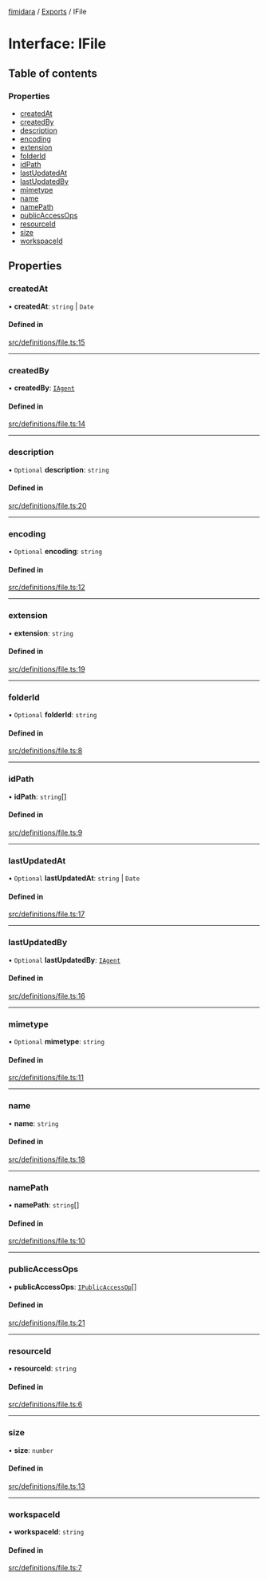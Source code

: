 [fimidara](../README.md) / [Exports](../modules.md) / IFile

# Interface: IFile

## Table of contents

### Properties

- [createdAt](IFile.md#createdat)
- [createdBy](IFile.md#createdby)
- [description](IFile.md#description)
- [encoding](IFile.md#encoding)
- [extension](IFile.md#extension)
- [folderId](IFile.md#folderid)
- [idPath](IFile.md#idpath)
- [lastUpdatedAt](IFile.md#lastupdatedat)
- [lastUpdatedBy](IFile.md#lastupdatedby)
- [mimetype](IFile.md#mimetype)
- [name](IFile.md#name)
- [namePath](IFile.md#namepath)
- [publicAccessOps](IFile.md#publicaccessops)
- [resourceId](IFile.md#resourceid)
- [size](IFile.md#size)
- [workspaceId](IFile.md#workspaceid)

## Properties

### createdAt

• **createdAt**: `string` \| `Date`

#### Defined in

[src/definitions/file.ts:15](https://github.com/softkave/files-js/blob/353a07f/src/definitions/file.ts#L15)

___

### createdBy

• **createdBy**: [`IAgent`](IAgent.md)

#### Defined in

[src/definitions/file.ts:14](https://github.com/softkave/files-js/blob/353a07f/src/definitions/file.ts#L14)

___

### description

• `Optional` **description**: `string`

#### Defined in

[src/definitions/file.ts:20](https://github.com/softkave/files-js/blob/353a07f/src/definitions/file.ts#L20)

___

### encoding

• `Optional` **encoding**: `string`

#### Defined in

[src/definitions/file.ts:12](https://github.com/softkave/files-js/blob/353a07f/src/definitions/file.ts#L12)

___

### extension

• **extension**: `string`

#### Defined in

[src/definitions/file.ts:19](https://github.com/softkave/files-js/blob/353a07f/src/definitions/file.ts#L19)

___

### folderId

• `Optional` **folderId**: `string`

#### Defined in

[src/definitions/file.ts:8](https://github.com/softkave/files-js/blob/353a07f/src/definitions/file.ts#L8)

___

### idPath

• **idPath**: `string`[]

#### Defined in

[src/definitions/file.ts:9](https://github.com/softkave/files-js/blob/353a07f/src/definitions/file.ts#L9)

___

### lastUpdatedAt

• `Optional` **lastUpdatedAt**: `string` \| `Date`

#### Defined in

[src/definitions/file.ts:17](https://github.com/softkave/files-js/blob/353a07f/src/definitions/file.ts#L17)

___

### lastUpdatedBy

• `Optional` **lastUpdatedBy**: [`IAgent`](IAgent.md)

#### Defined in

[src/definitions/file.ts:16](https://github.com/softkave/files-js/blob/353a07f/src/definitions/file.ts#L16)

___

### mimetype

• `Optional` **mimetype**: `string`

#### Defined in

[src/definitions/file.ts:11](https://github.com/softkave/files-js/blob/353a07f/src/definitions/file.ts#L11)

___

### name

• **name**: `string`

#### Defined in

[src/definitions/file.ts:18](https://github.com/softkave/files-js/blob/353a07f/src/definitions/file.ts#L18)

___

### namePath

• **namePath**: `string`[]

#### Defined in

[src/definitions/file.ts:10](https://github.com/softkave/files-js/blob/353a07f/src/definitions/file.ts#L10)

___

### publicAccessOps

• **publicAccessOps**: [`IPublicAccessOp`](IPublicAccessOp.md)[]

#### Defined in

[src/definitions/file.ts:21](https://github.com/softkave/files-js/blob/353a07f/src/definitions/file.ts#L21)

___

### resourceId

• **resourceId**: `string`

#### Defined in

[src/definitions/file.ts:6](https://github.com/softkave/files-js/blob/353a07f/src/definitions/file.ts#L6)

___

### size

• **size**: `number`

#### Defined in

[src/definitions/file.ts:13](https://github.com/softkave/files-js/blob/353a07f/src/definitions/file.ts#L13)

___

### workspaceId

• **workspaceId**: `string`

#### Defined in

[src/definitions/file.ts:7](https://github.com/softkave/files-js/blob/353a07f/src/definitions/file.ts#L7)
